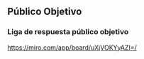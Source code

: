 ## Público Objetivo

### Liga de respuesta público objetivo
https://miro.com/app/board/uXjVOKYyAZI=/

